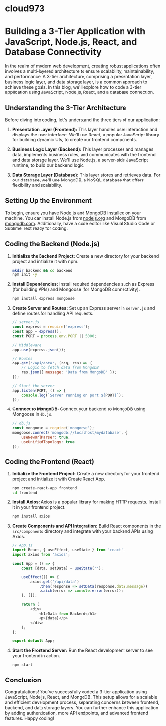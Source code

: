 # cloud973
# Building a 3-Tier Application with JavaScript, Node.js, React, and Database Connectivity

In the realm of modern web development, creating robust applications often involves a multi-layered architecture to ensure scalability, maintainability, and performance. A 3-tier architecture, comprising a presentation layer, business logic layer, and data storage layer, is a common approach to achieve these goals. In this blog, we'll explore how to code a 3-tier application using JavaScript, Node.js, React, and a database connection.

## Understanding the 3-Tier Architecture

Before diving into coding, let's understand the three tiers of our application:

1. **Presentation Layer (Frontend):** This layer handles user interaction and displays the user interface. We'll use React, a popular JavaScript library for building dynamic UIs, to create our frontend components.

2. **Business Logic Layer (Backend):** This layer processes and manages data, implements business rules, and communicates with the frontend and data storage layer. We'll use Node.js, a server-side JavaScript runtime, to build our backend logic.

3. **Data Storage Layer (Database):** This layer stores and retrieves data. For our database, we'll use MongoDB, a NoSQL database that offers flexibility and scalability.

## Setting Up the Environment

To begin, ensure you have Node.js and MongoDB installed on your machine. You can install Node.js from [nodejs.org](https://nodejs.org/) and MongoDB from [mongodb.com](https://www.mongodb.com/). Additionally, have a code editor like Visual Studio Code or Sublime Text ready for coding.

## Coding the Backend (Node.js)

1. **Initialize the Backend Project:**
   Create a new directory for your backend project and initialize it with npm.
   ```bash
   mkdir backend && cd backend
   npm init -y
   ```

2. **Install Dependencies:**
   Install required dependencies such as Express (for building APIs) and Mongoose (for MongoDB connectivity).
   ```bash
   npm install express mongoose
   ```

3. **Create Server and Routes:**
   Set up an Express server in `server.js` and define routes for handling API requests.

   ```javascript
   // server.js
   const express = require('express');
   const app = express();
   const PORT = process.env.PORT || 5000;

   // Middleware
   app.use(express.json());

   // Routes
   app.get('/api/data', (req, res) => {
       // Logic to fetch data from MongoDB
       res.json({ message: 'Data from MongoDB' });
   });

   // Start the server
   app.listen(PORT, () => {
       console.log(`Server running on port ${PORT}`);
   });
   ```

4. **Connect to MongoDB:**
   Connect your backend to MongoDB using Mongoose in `db.js`.

   ```javascript
   // db.js
   const mongoose = require('mongoose');
   mongoose.connect('mongodb://localhost/mydatabase', {
       useNewUrlParser: true,
       useUnifiedTopology: true
   });
   ```

## Coding the Frontend (React)

1. **Initialize the Frontend Project:**
   Create a new directory for your frontend project and initialize it with Create React App.
   ```bash
   npx create-react-app frontend
   cd frontend
   ```

2. **Install Axios:**
   Axios is a popular library for making HTTP requests. Install it in your frontend project.
   ```bash
   npm install axios
   ```

3. **Create Components and API Integration:**
   Build React components in the `src/components` directory and integrate with your backend APIs using Axios.

   ```javascript
   // App.js
   import React, { useEffect, useState } from 'react';
   import axios from 'axios';

   const App = () => {
       const [data, setData] = useState('');

       useEffect(() => {
           axios.get('/api/data')
               .then(response => setData(response.data.message))
               .catch(error => console.error(error));
       }, []);

       return (
           <div>
               <h1>Data from Backend</h1>
               <p>{data}</p>
           </div>
       );
   };

   export default App;
   ```

4. **Start the Frontend Server:**
   Run the React development server to see your frontend in action.
   ```bash
   npm start
   ```

## Conclusion

Congratulations! You've successfully coded a 3-tier application using JavaScript, Node.js, React, and MongoDB. This setup allows for a scalable and efficient development process, separating concerns between frontend, backend, and data storage layers. You can further enhance this application by adding authentication, more API endpoints, and advanced frontend features. Happy coding!
